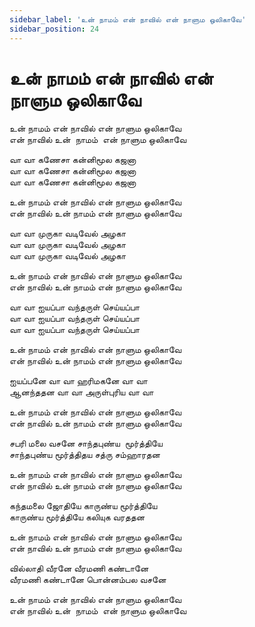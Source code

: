 ```yaml
---
sidebar_label: 'உன் நாமம் என் நாவில் என் நாளும ஒலிகாவே'
sidebar_position: 24
---
```


# **உன் நாமம் என் நாவில் என் நாளும ஒலிகாவே**

உன் நாமம் என் நாவில் என் நாளும ஒலிகாவே<br />
என் நாவில் உன்  நாமம்  என் நாளும ஒலிகாவே<br />

வா வா கணேசா கன்னிமூல கஜனா<br />
வா வா கணேசா கன்னிமூல கஜனா<br />
வா வா கணேசா கன்னிமூல கஜனா<br />

உன் நாமம் என் நாவில் என் நாளும ஒலிகாவே<br />
என் நாவில் உன் நாமம் என் நாளும ஒலிகாவே<br />

வா வா முருகா வடிவேல் அழகா<br />
வா வா முருகா வடிவேல் அழகா<br />
வா வா முருகா வடிவேல் அழகா<br />

உன் நாமம் என் நாவில் என் நாளும ஒலிகாவே<br />
என் நாவில் உன் நாமம் என் நாளும ஒலிகாவே<br />

வா வா ஐயப்பா வந்தருள் செய்யப்பா<br />
வா வா ஐயப்பா வந்தருள் செய்யப்பா<br />
வா வா ஐயப்பா வந்தருள் செய்யப்பா<br />

உன் நாமம் என் நாவில் என் நாளும ஒலிகாவே<br />
என் நாவில் உன் நாமம் என் நாளும ஒலிகாவே<br />

ஐயப்பனே வா வா ஹரிமகனே வா வா<br />
ஆனந்ததன வா வா அருள்புரிய வா வா<br />

உன் நாமம் என் நாவில் என் நாளும ஒலிகாவே<br />
என் நாவில் உன் நாமம் என் நாளும ஒலிகாவே<br />

சபரி மலை வசனே சாந்தபுண்ய  மூர்த்தியே<br />
சாந்தபுண்ய மூர்த்திதய சத்ரு சம்ஹாரதன<br />

உன் நாமம் என் நாவில் என் நாளும ஒலிகாவே<br />
என் நாவில் உன் நாமம் என் நாளும ஒலிகாவே<br />

கந்தமலை ஜோதியே காருண்ய மூர்த்தியே<br />
காருண்ய மூர்த்தியே கலியுக வரததன<br />

உன் நாமம் என் நாவில் என் நாளும ஒலிகாவே<br />
என் நாவில் உன் நாமம் என் நாளும ஒலிகாவே<br />

வில்லாதி வீரனே வீரமணி கண்டானே<br />
வீரமணி கண்டானே பொன்னம்பல வசனே<br />

உன் நாமம் என் நாவில் என் நாளும ஒலிகாவே<br />
என் நாவில் உன்  நாமம்  என் நாளும ஒலிகாவே<br />
